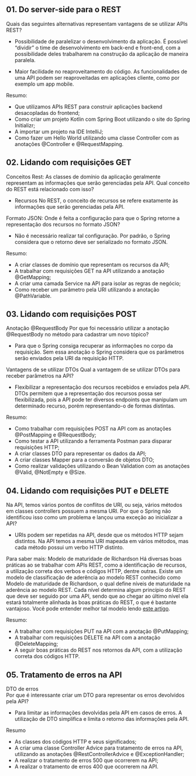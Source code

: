 ## 01. Do server-side para o REST

Quais das seguintes alternativas representam vantagens de se utilizar APIs REST?
 - Possibilidade de paralelizar o desenvolvimento da aplicação. 
   É possível “dividir” o time de desenvolvimento em back-end e front-end, com a possibilidade deles trabalharem na construção da aplicação de maneira paralela.
   
- Maior facilidade no reaproveitamento do código.
  As funcionalidades de uma API podem ser reaproveitadas em aplicações cliente, como por exemplo um app mobile.

Resumo:
- Que utilizamos APIs REST para construir aplicações backend desacopladas do frontend;
- Como criar um projeto Kotlin com Spring Boot utilizando o site do Spring Initializr;
- A importar um projeto na IDE IntelliJ;
- Como fazer um Hello World utilizando uma classe Controller com as anotações @Controller e @RequestMapping.

## 02. Lidando com requisições GET

Conceitos Rest:
As classes de domínio da aplicação geralmente representam as informações que serão gerenciadas pela API. 
Qual conceito do REST está relacionado com isso?
- Recursos
  No REST, o conceito de recursos se refere exatamente às informações que serão gerenciadas pela API.

Formato JSON:
Onde é feita a configuração para que o Spring retorne a representação dos recursos no formato JSON?
- Não é necessário realizar tal configuração.
  Por padrão, o Spring considera que o retorno deve ser serializado no formato JSON.
  
Resumo:
- A criar classes de domínio que representam os recursos da API;
- A trabalhar com requisições GET na API utilizando a anotação @GetMapping;
- A criar uma camada Service na API para isolar as regras de negócio;
- Como receber um parâmetro pela URI utilizando a anotação @PathVariable.


## 03. Lidando com requisições POST

Anotação @RequestBody
Por que foi necessário utilizar a anotação @RequestBody no método para cadastrar um novo tópico?
- Para que o Spring consiga recuperar as informações no corpo da requisição.
  Sem essa anotação o Spring considera que os parâmetros serão enviados pela URI da requisição HTTP.

Vantagens de se utilizar DTOs
Qual a vantagem de se utilizar DTOs para receber parâmetros na API?
- Flexibilizar a representação dos recursos recebidos e enviados pela API.
  DTOs permitem que a representação dos recursos possa ser flexibilizada, pois a API pode ter diversos endpoints que manipulam um determinado recurso, porém representando-o de formas distintas.

Resumo:
- Como trabalhar com requisições POST na API com as anotações @PostMapping e @RequestBody;
- Como testar a API utilizando a ferramenta Postman para disparar requisições HTTP;
- A criar classes DTO para representar os dados da API;
- A criar classes Mapper para a conversão de objetos DTO;
- Como realizar validações utilizando o Bean Validation com as anotações @Valid, @NotEmpty e @Size.

## 04. Lidando com requisições PUT e DELETE
Na API, temos vários pontos de conflitos de URI, ou seja, vários métodos em classes controllers possuem a mesma URI. 
Por que o Spring não identificou isso como um problema e lançou uma exceção ao inicializar a API?
- URIs podem ser repetidas na API, desde que os métodos HTTP sejam distintos.
  Na API temos a mesma URI mapeada em vários métodos, mas cada método possui um verbo HTTP distinto.

Para saber mais: Modelo de maturidade de Richardson
Há diversas boas práticas ao se trabalhar com APIs REST, como a identificação de recursos, a utilização correta dos verbos e códigos HTTP, dentre outras.
Existe um modelo de classificação de aderência ao modelo REST conhecido como Modelo de maturidade de Richardson, o qual define níveis de maturidade na aderência ao modelo REST.
Cada nível determina algum princípio do REST que deve ser seguido por uma API, sendo que ao chegar ao último nível ela estará totalmente alinhada às boas práticas do REST, o que é bastante vantajoso.
Você pode entender melhor tal modelo lendo [este artigo](https://martinfowler.com/articles/richardsonMaturityModel.html).

Resumo:
- A trabalhar com requisições PUT na API com a anotação @PutMapping;
- A trabalhar com requisições DELETE na API com a anotação @DeleteMapping;
- A seguir boas práticas do REST nos retornos da API, com a utilização correta dos códigos HTTP.


## 05. Tratamento de erros na API

DTO de erros  
Por que é interessante criar um DTO para representar os erros devolvidos pela API?
- Para limitar as informações devolvidas pela API em casos de erros.
A utilização de DTO simplifica e limita o retorno das informações pela API.

Resumo

- As classes dos códigos HTTP e seus significados;
- A criar uma classe Controller Advice para tratamento de erros na API, utilizando as anotações @RestControllerAdvice e @ExceptionHandler;
- A realizar o tratamento de erros 500 que ocorrerem na API;
- A realizar o tratamento de erros 400 que ocorrerem na API.